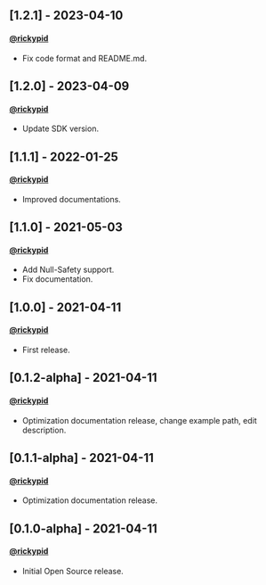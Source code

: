 ## [1.2.1] - 2023-04-10
#### [@rickypid](https://github.com/rickypid)

* Fix code format and README.md.

## [1.2.0] - 2023-04-09
#### [@rickypid](https://github.com/rickypid)

* Update SDK version.
 
## [1.1.1] - 2022-01-25
#### [@rickypid](https://github.com/rickypid)

* Improved documentations.

## [1.1.0] - 2021-05-03
#### [@rickypid](https://github.com/rickypid)

* Add Null-Safety support.
* Fix documentation.

## [1.0.0] - 2021-04-11
#### [@rickypid](https://github.com/rickypid)

* First release.

## [0.1.2-alpha] - 2021-04-11
#### [@rickypid](https://github.com/rickypid)

* Optimization documentation release, change example path, edit description.

## [0.1.1-alpha] - 2021-04-11
#### [@rickypid](https://github.com/rickypid)

* Optimization documentation release.

## [0.1.0-alpha] - 2021-04-11
#### [@rickypid](https://github.com/rickypid)

* Initial Open Source release.